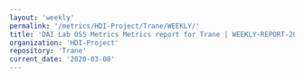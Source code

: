 ```yaml
---
layout: 'weekly'
permalink: '/metrics/HDI-Project/Trane/WEEKLY/'
title: 'DAI Lab OSS Metrics Metrics report for Trane | WEEKLY-REPORT-2020-03-08'
organization: 'HDI-Project'
repository: 'Trane'
current_date: '2020-03-08'
---
```

